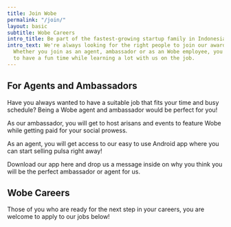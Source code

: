 ```yaml
---
title: Join Wobe
permalink: "/join/"
layout: basic
subtitle: Wobe Careers
intro_title: Be part of the fastest-growing startup family in Indonesia
intro_text: We're always looking for the right people to join our award-winning startup.
  Whether you join as an agent, ambassador or as an Wobe employee, you are guaranteed
  to have a fun time while learning a lot with us on the job.
---
```


## For Agents and Ambassadors
Have you always wanted to have a suitable job that fits your time and busy schedule? Being a Wobe agent and ambassador would be perfect for you!

As our ambassador, you will get to host arisans and events to feature Wobe while getting paid for your social prowess.

As an agent, you will get access to our easy to use Android app where you can start selling pulsa right away!

Download our app here and drop us a message inside on why you think you will be the perfect ambassador or agent for us.

## Wobe Careers
Those of you who are ready for the next step in your careers, you are welcome to apply to our jobs below!

<script src='https://www.workable.comassets/embed.js' type='text/javascript'></script>
<script type='text/javascript' charset='utf-8'>
  whr(document).ready(function(){
    whr_embed(148761, {detail: 'titles', base: 'jobs', zoom: 'country', grouping: 'none'});
  });
</script>
<div id="whr_embed_hook"></div>
